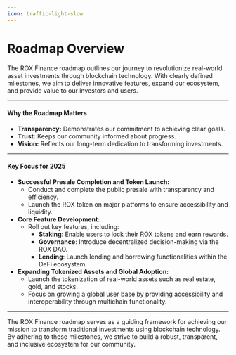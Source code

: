 ```yaml
---
icon: traffic-light-slow
---
```


# Roadmap Overview

The ROX Finance roadmap outlines our journey to revolutionize real-world asset investments through blockchain technology. With clearly defined milestones, we aim to deliver innovative features, expand our ecosystem, and provide value to our investors and users.

***

#### Why the Roadmap Matters

* **Transparency:** Demonstrates our commitment to achieving clear goals.
* **Trust:** Keeps our community informed about progress.
* **Vision:** Reflects our long-term dedication to transforming investments.

***

#### Key Focus for 2025

* **Successful Presale Completion and Token Launch:**
  * Conduct and complete the public presale with transparency and efficiency.
  * Launch the ROX token on major platforms to ensure accessibility and liquidity.
* **Core Feature Development:**
  * Roll out key features, including:
    * **Staking**: Enable users to lock their ROX tokens and earn rewards.
    * **Governance**: Introduce decentralized decision-making via the ROX DAO.
    * **Lending**: Launch lending and borrowing functionalities within the DeFi ecosystem.
* **Expanding Tokenized Assets and Global Adoption:**
  * Launch the tokenization of real-world assets such as real estate, gold, and stocks.
  * Focus on growing a global user base by providing accessibility and interoperability through multichain functionality.

***

The ROX Finance roadmap serves as a guiding framework for achieving our mission to transform traditional investments using blockchain technology. By adhering to these milestones, we strive to build a robust, transparent, and inclusive ecosystem for our community.
